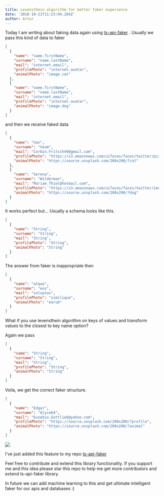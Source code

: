 ```yaml
---
title: Levensthein algorithm for better faker experience
date: '2018-10-21T11:23:04.284Z'
author: Artur
---
```


Today I am writing about faking data again using [ts-api-faker](https://github.com/slothking-online/ts-api-faker) . Usually we pass this kind of data to faker

```json
[
  {
    "name": "name.firstName",
    "surname": "name.lastName",
    "mail": "internet.email",
    "profilePhoto": "internet.avatar",
    "animalPhoto": "image.cat"
  },
  {
    "name": "name.firstName",
    "surname": "name.lastName",
    "mail": "internet.email",
    "profilePhoto": "internet.avatar",
    "animalPhoto": "image.dog"
  }
]
```

and then we receive faked data

```json
[
  {
    "name": "Van",
    "surname": "Veum",
    "mail": "Corbin.Fritsch49@gmail.com",
    "profilePhoto": "https://s3.amazonaws.com/uifaces/faces/twitter/pixage/128.jpg",
    "animalPhoto": "https://source.unsplash.com/200x200/?cat"
  },
  {
    "name": "Serena",
    "surname": "Wilderman",
    "mail": "Mariam_Thiel@hotmail.com",
    "profilePhoto": "https://s3.amazonaws.com/uifaces/faces/twitter/imcoding/128.jpg",
    "animalPhoto": "https://source.unsplash.com/200x200/?dog"
  }
]
```

It works perfect but... Usually a schema looks like this.

```json
[
  {
    "name": "String",
    "surname": "String",
    "mail": "String",
    "profilePhoto": "String",
    "animalPhoto": "String"
  }
]
```

The answer from faker is inappropriate then

```json
[
  {
    "name": "atque",
    "surname": "eos",
    "mail": "voluptas",
    "profilePhoto": "similique",
    "animalPhoto": "earum"
  }
]
```

What if you use levensthein algorithm on keys of values and transform values to the closest to key name option?

Again we pass

```json
[
  {
    "name": "String",
    "surname": "String",
    "mail": "String",
    "profilePhoto": "String",
    "animalPhoto": "String"
  }
]
```


Voila, we get the correct faker structure.

```json
[
  {
    "name": "Edgar",
    "surname": "Alyce64",
    "mail": "Eusebio.Gottlieb@yahoo.com",
    "profilePhoto": "https://source.unsplash.com/200x200/?profile",
    "animalPhoto": "https://source.unsplash.com/200x200/?animal"
  }
]
```

![](https://media.giphy.com/media/a0h7sAqON67nO/giphy.gif)

I've just added this feature to my repo [ts-api-faker](https://github.com/slothking-online/ts-api-faker)

Feel free to contribute and extend this library functionality. If you support me and this idea please star this repo to help me get more contributors and extend ts-api-faker library.

In future we can add machine learning to this and get ultimate intelligent faker for our apis and databases :)